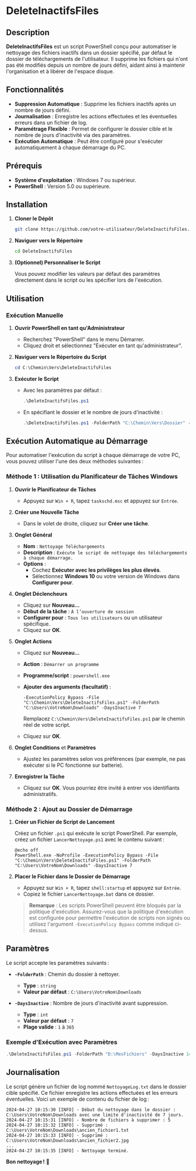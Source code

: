 
# DeleteInactifsFiles

## Description

**DeleteInactifsFiles** est un script PowerShell conçu pour automatiser le nettoyage des fichiers inactifs dans un dossier spécifié, par défaut le dossier de téléchargements de l'utilisateur. Il supprime les fichiers qui n'ont pas été modifiés depuis un nombre de jours défini, aidant ainsi à maintenir l'organisation et à libérer de l'espace disque.

## Fonctionnalités

- **Suppression Automatique** : Supprime les fichiers inactifs après un nombre de jours défini.
- **Journalisation** : Enregistre les actions effectuées et les éventuelles erreurs dans un fichier de log.
- **Paramétrage Flexible** : Permet de configurer le dossier cible et le nombre de jours d'inactivité via des paramètres.
- **Exécution Automatique** : Peut être configuré pour s'exécuter automatiquement à chaque démarrage du PC.

## Prérequis

- **Système d'exploitation** : Windows 7 ou supérieur.
- **PowerShell** : Version 5.0 ou supérieure.

## Installation

1. **Cloner le Dépôt**

   ```bash
   git clone https://github.com/votre-utilisateur/DeleteInactifsFiles.git
   ```

2. **Naviguer vers le Répertoire**

   ```bash
   cd DeleteInactifsFiles
   ```

3. **(Optionnel) Personnaliser le Script**

   Vous pouvez modifier les valeurs par défaut des paramètres directement dans le script ou les spécifier lors de l'exécution.

## Utilisation

### Exécution Manuelle

1. **Ouvrir PowerShell en tant qu'Administrateur**

   - Recherchez "PowerShell" dans le menu Démarrer.
   - Cliquez droit et sélectionnez "Exécuter en tant qu'administrateur".

2. **Naviguer vers le Répertoire du Script**

   ```powershell
   cd C:\Chemin\Vers\DeleteInactifsFiles
   ```

3. **Exécuter le Script**

   - Avec les paramètres par défaut :

     ```powershell
     .\DeleteInactifsFiles.ps1
     ```

   - En spécifiant le dossier et le nombre de jours d'inactivité :

     ```powershell
     .\DeleteInactifsFiles.ps1 -FolderPath "C:\Chemin\Vers\Dossier" -DaysInactive 10
     ```

## Exécution Automatique au Démarrage

Pour automatiser l'exécution du script à chaque démarrage de votre PC, vous pouvez utiliser l'une des deux méthodes suivantes :

### Méthode 1 : Utilisation du Planificateur de Tâches Windows

1. **Ouvrir le Planificateur de Tâches**

   - Appuyez sur `Win + R`, tapez `taskschd.msc` et appuyez sur `Entrée`.

2. **Créer une Nouvelle Tâche**

   - Dans le volet de droite, cliquez sur **Créer une tâche**.

3. **Onglet Général**

   - **Nom** : `Nettoyage Téléchargements`
   - **Description** : `Exécute le script de nettoyage des téléchargements à chaque démarrage.`
   - **Options** :
     - Cochez **Exécuter avec les privilèges les plus élevés**.
     - Sélectionnez **Windows 10** ou votre version de Windows dans **Configurer pour**.

4. **Onglet Déclencheurs**

   - Cliquez sur **Nouveau…**
   - **Début de la tâche** : `À l’ouverture de session`
   - **Configurer pour** : `Tous les utilisateurs` ou un utilisateur spécifique.
   - Cliquez sur **OK**.

5. **Onglet Actions**

   - Cliquez sur **Nouveau…**
   - **Action** : `Démarrer un programme`
   - **Programme/script** : `powershell.exe`
   - **Ajouter des arguments (facultatif)** :

     ```plaintext
     -ExecutionPolicy Bypass -File "C:\Chemin\Vers\DeleteInactifsFiles.ps1" -FolderPath "C:\Users\VotreNom\Downloads" -DaysInactive 7
     ```

     Remplacez `C:\Chemin\Vers\DeleteInactifsFiles.ps1` par le chemin réel de votre script.

   - Cliquez sur **OK**.

6. **Onglet Conditions** et **Paramètres**

   - Ajustez les paramètres selon vos préférences (par exemple, ne pas exécuter si le PC fonctionne sur batterie).

7. **Enregistrer la Tâche**

   - Cliquez sur **OK**. Vous pourriez être invité à entrer vos identifiants administratifs.

### Méthode 2 : Ajout au Dossier de Démarrage

1. **Créer un Fichier de Script de Lancement**

   Créez un fichier `.ps1` qui exécute le script PowerShell. Par exemple, créez un fichier `LancerNettoyage.ps1` avec le contenu suivant :

   ```batch
   @echo off
   PowerShell.exe -NoProfile -ExecutionPolicy Bypass -File "C:\Chemin\Vers\DeleteInactifsFiles.ps1" -FolderPath "C:\Users\VotreNom\Downloads" -DaysInactive 7
   ```

2. **Placer le Fichier dans le Dossier de Démarrage**

   - Appuyez sur `Win + R`, tapez `shell:startup` et appuyez sur `Entrée`.
   - Copiez le fichier `LancerNettoyage.bat` dans ce dossier.

   > **Remarque** : Les scripts PowerShell peuvent être bloqués par la politique d'exécution. Assurez-vous que la politique d'exécution est configurée pour permettre l'exécution de scripts non signés ou utilisez l'argument `-ExecutionPolicy Bypass` comme indiqué ci-dessus.

## Paramètres

Le script accepte les paramètres suivants :

- **`-FolderPath`** : Chemin du dossier à nettoyer.
  - **Type** : `string`
  - **Valeur par défaut** : `C:\Users\VotreNom\Downloads`
  
- **`-DaysInactive`** : Nombre de jours d'inactivité avant suppression.
  - **Type** : `int`
  - **Valeur par défaut** : `7`
  - **Plage valide** : `1` à `365`

### Exemple d'Exécution avec Paramètres

```powershell
.\DeleteInactifsFiles.ps1 -FolderPath "D:\MesFichiers" -DaysInactive 14
```

## Journalisation

Le script génère un fichier de log nommé `NettoyageLog.txt` dans le dossier cible spécifié. Ce fichier enregistre les actions effectuées et les erreurs éventuelles. Voici un exemple de contenu du fichier de log :

```
2024-04-27 10:15:30 [INFO] - Début du nettoyage dans le dossier : C:\Users\VotreNom\Downloads avec une limite d'inactivité de 7 jours.
2024-04-27 10:15:31 [INFO] - Nombre de fichiers à supprimer : 5
2024-04-27 10:15:32 [INFO] - Supprimé : C:\Users\VotreNom\Downloads\ancien_fichier1.txt
2024-04-27 10:15:33 [INFO] - Supprimé : C:\Users\VotreNom\Downloads\ancien_fichier2.jpg
...
2024-04-27 10:15:35 [INFO] - Nettoyage terminé.
```

**Bon nettoyage !** 🚀
